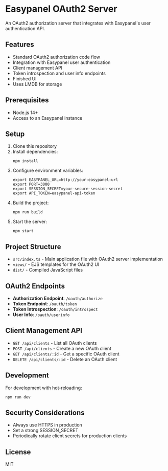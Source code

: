 # Easypanel OAuth2 Server

An OAuth2 authorization server that integrates with Easypanel's user authentication API.

## Features

- Standard OAuth2 authorization code flow
- Integration with Easypanel user authentication
- Client management API
- Token introspection and user info endpoints
- Finished UI
- Uses LMDB for storage

## Prerequisites

- Node.js 14+
- Access to an Easypanel instance

## Setup

1. Clone this repository
2. Install dependencies:
   ```
   npm install
   ```
3. Configure environment variables:
   ```
   export EASYPANEL_URL=http://your-easypanel-url
   export PORT=3000
   export SESSION_SECRET=your-secure-session-secret
   export API_TOKEN=easypanel-api-token
   ```
4. Build the project:
   ```
   npm run build
   ```
5. Start the server:
   ```
   npm start
   ```

## Project Structure

- `src/index.ts` - Main application file with OAuth2 server implementation
- `views/` - EJS templates for the OAuth2 UI
- `dist/` - Compiled JavaScript files

## OAuth2 Endpoints

- **Authorization Endpoint**: `/oauth/authorize`
- **Token Endpoint**: `/oauth/token`
- **Token Introspection**: `/oauth/introspect`
- **User Info**: `/oauth/userinfo`

## Client Management API

- `GET /api/clients` - List all OAuth clients
- `POST /api/clients` - Create a new OAuth client
- `GET /api/clients/:id` - Get a specific OAuth client
- `DELETE /api/clients/:id` - Delete an OAuth client

## Development

For development with hot-reloading:

```
npm run dev
```

## Security Considerations

- Always use HTTPS in production
- Set a strong SESSION_SECRET
- Periodically rotate client secrets for production clients

## License

MIT